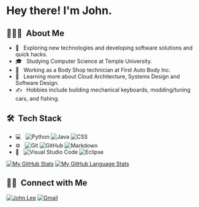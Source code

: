 # Hey there! I'm John.

## 👨🏻‍💻 &nbsp;About Me 

- 🤔 &nbsp; Exploring new technologies and developing software solutions and quick hacks.
- 🎓 &nbsp; Studying Computer Science at Temple University.
- 💼 &nbsp; Working as a Body Shop technician at First Auto Body Inc.
- 🌱 &nbsp; Learning more about Cloud Architecture, Systems Design and Software Design.
- ✍️ &nbsp; Hobbies include building mechanical keyboards, modding/tuning cars, and fishing.

## 🛠 &nbsp;Tech Stack

- 💻 &nbsp;
  ![Python](https://img.shields.io/badge/-Python-333333?style=flat&logo=python)
  ![Java](https://img.shields.io/badge/-Java-333333?style=flat&logo=Java&logoColor=007396)
  ![CSS](https://img.shields.io/badge/-CSS-333333?style=flat&logo=CSS3&logoColor=1572B6)
- ⚙️ &nbsp;
  ![Git](https://img.shields.io/badge/-Git-333333?style=flat&logo=git)
  ![GitHub](https://img.shields.io/badge/-GitHub-333333?style=flat&logo=github)
  ![Markdown](https://img.shields.io/badge/-Markdown-333333?style=flat&logo=markdown)
- 🔧 &nbsp;
  ![Visual Studio Code](https://img.shields.io/badge/-Visual%20Studio%20Code-333333?style=flat&logo=visual-studio-code&logoColor=007ACC)
  ![Eclipse](https://img.shields.io/badge/-Eclipse-333333?style=flat&logo=eclipse-ide&logoColor=2C2255)


[![My GitHub Stats](https://github-readme-stats.vercel.app/api/?username=johnklee1012&count_private=true&theme=tokyonight&showicons=true)]()
[![My GitHub Language Stats](https://github-readme-stats.vercel.app/api/top-langs/?username=johnklee1012&langs_count=5&theme=tokyonight)]()



## 🤝🏻 &nbsp;Connect with Me


[![John Lee](https://img.shields.io/badge/LinkedIn-0077B5?style=for-the-badge&logo=linkedin&logoColor=white)](https://www.linkedin.com/in/94jlee/)
[![Gmail](https://img.shields.io/badge/Gmail-D14836?style=for-the-badge&logo=gmail&logoColor=white)](94jlee@gmail.com)
